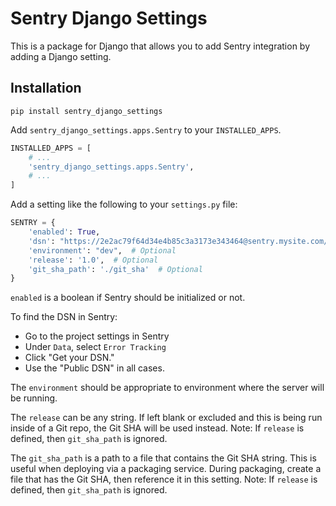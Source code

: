 # Sentry Django Settings

This is a package for Django that allows you to add Sentry integration by adding a Django setting.

## Installation

`pip install sentry_django_settings`

Add `sentry_django_settings.apps.Sentry` to your `INSTALLED_APPS`.

```python
INSTALLED_APPS = [
    # ...
    'sentry_django_settings.apps.Sentry',
    # ...
]
```

Add a setting like the following to your `settings.py` file:

```python
SENTRY = {
    'enabled': True,
    'dsn': "https://2e2ac79f64d34e4b85c3a3173e343464@sentry.mysite.com/5",
    'environment': "dev",  # Optional
    'release': '1.0',  # Optional
    'git_sha_path': './git_sha'  # Optional
}
```

`enabled` is a boolean if Sentry should be initialized or not.

To find the DSN in Sentry:

- Go to the project settings in Sentry
- Under `Data`, select `Error Tracking`
- Click "Get your DSN."
- Use the "Public DSN" in all cases.

The `environment` should be appropriate to environment where the server will be running.

The `release` can be any string. If left blank or excluded and this is being run inside of a Git repo, the Git SHA will be used instead. Note: If `release` is defined, then `git_sha_path` is ignored.

The `git_sha_path` is a path to a file that contains the Git SHA string. This is useful when deploying via a packaging service. During packaging, create a file that has the Git SHA, then reference it in this setting. Note: If `release` is defined, then `git_sha_path` is ignored.
